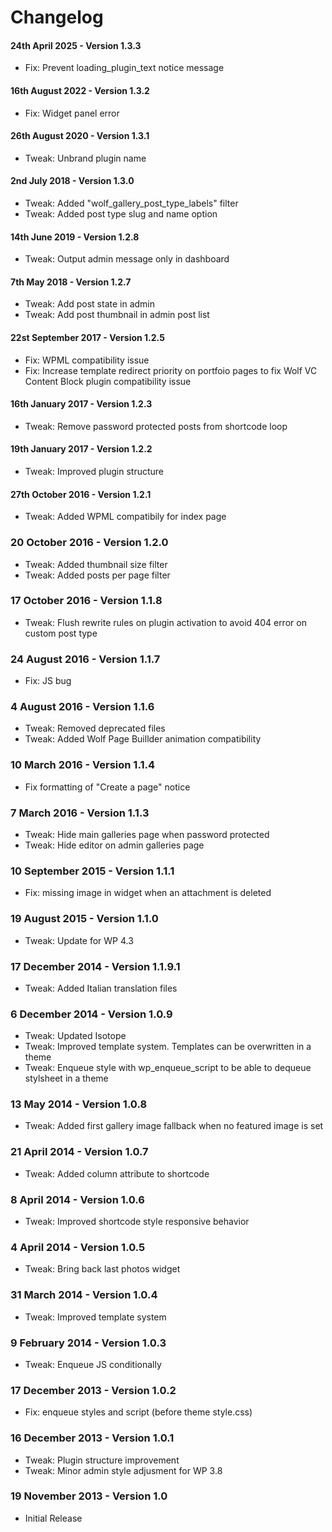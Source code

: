# Changelog

#### 24th April 2025 - Version 1.3.3

-   Fix: Prevent loading_plugin_text notice message

#### 16th August 2022 - Version 1.3.2

-   Fix: Widget panel error

#### 26th August 2020 - Version 1.3.1

-   Tweak: Unbrand plugin name

#### 2nd July 2018 - Version 1.3.0

-   Tweak: Added "wolf_gallery_post_type_labels" filter
-   Tweak: Added post type slug and name option

#### 14th June 2019 - Version 1.2.8

-   Tweak: Output admin message only in dashboard

#### 7th May 2018 - Version 1.2.7

-   Tweak: Add post state in admin
-   Tweak: Add post thumbnail in admin post list

#### 22st September 2017 - Version 1.2.5

-   Fix: WPML compatibility issue
-   Fix: Increase template redirect priority on portfoio pages to fix Wolf VC Content Block plugin compatibility issue

#### 16th January 2017 - Version 1.2.3

-   Tweak: Remove password protected posts from shortcode loop

#### 19th January 2017 - Version 1.2.2

-   Tweak: Improved plugin structure

#### 27th October 2016 - Version 1.2.1

-   Tweak: Added WPML compatibily for index page

### 20 October 2016 - Version 1.2.0

-   Tweak: Added thumbnail size filter
-   Tweak: Added posts per page filter

### 17 October 2016 - Version 1.1.8

-   Tweak: Flush rewrite rules on plugin activation to avoid 404 error on custom post type

### 24 August 2016 - Version 1.1.7

-   Fix: JS bug

### 4 August 2016 - Version 1.1.6

-   Tweak: Removed deprecated files
-   Tweak: Added Wolf Page Buillder animation compatibility

### 10 March 2016 - Version 1.1.4

-   Fix formatting of "Create a page" notice

### 7 March 2016 - Version 1.1.3

-   Tweak: Hide main galleries page when password protected
-   Tweak: Hide editor on admin galleries page

### 10 September 2015 - Version 1.1.1

-   Fix: missing image in widget when an attachment is deleted

### 19 August 2015 - Version 1.1.0

-   Tweak: Update for WP 4.3

### 17 December 2014 - Version 1.1.9.1

-   Tweak: Added Italian translation files

### 6 December 2014 - Version 1.0.9

-   Tweak: Updated Isotope
-   Tweak: Improved template system. Templates can be overwritten in a theme
-   Tweak: Enqueue style with wp_enqueue_script to be able to dequeue stylsheet in a theme

### 13 May 2014 - Version 1.0.8

-   Tweak: Added first gallery image fallback when no featured image is set

### 21 April 2014 - Version 1.0.7

-   Tweak: Added column attribute to shortcode

### 8 April 2014 - Version 1.0.6

-   Tweak: Improved shortcode style responsive behavior

### 4 April 2014 - Version 1.0.5

-   Tweak: Bring back last photos widget

### 31 March 2014 - Version 1.0.4

-   Tweak: Improved template system

### 9 February 2014 - Version 1.0.3

-   Tweak: Enqueue JS conditionally

### 17 December 2013 - Version 1.0.2

-   Fix: enqueue styles and script (before theme style.css)

### 16 December 2013 - Version 1.0.1

-   Tweak: Plugin structure improvement
-   Tweak: Minor admin style adjusment for WP 3.8

### 19 November 2013 - Version 1.0

-   Initial Release
